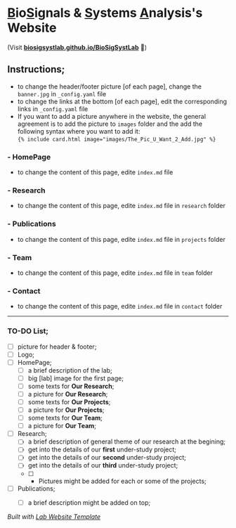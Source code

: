 
# <ins>B</ins>io<ins>S</ins>ignals & <ins>S</ins>ystems <ins>A</ins>nalysis's Website
(Visit **[biosigsystlab.github.io/BioSigSystLab](https://biosigsystlab.github.io/BioSigSystLab)** 🚀)

## Instructions;
* to change the header/footer picture [of each page], change the ``banner.jpg`` in ``_config.yaml`` file
* to change the links at the bottom [of each page], edit the corresponding links in ``_config.yaml`` file
* If you want to add a picture anywhere in the website, the general agreement is to add the picture to ``images`` folder and the add the following syntax where you want to add it:\
  ``{% include card.html image="images/The_Pic_U_Want_2_Add.jpg" %}``

### - HomePage
* to change the content of this page, edite ``index.md`` file

### - Research
* to change the content of this page, edite ``index.md`` file in ``research`` folder


### - Publications
* to change the content of this page, edite ``index.md`` file in ``projects`` folder


### - Team
* to change the content of this page, edite ``index.md`` file in ``team`` folder


### - Contact
* to change the content of this page, edite ``index.md`` file in ``contact`` folder


---
### TO-DO List;
- [ ] picture for header & footer;
- [ ] Logo;
- [ ] HomePage;
  - [ ] a brief description of the lab;
  - [ ] big [lab] image for the first page;
  - [ ] some texts for **Our Research**;
  - [ ] a picture for **Our Research**;
  - [ ] some texts for **Our Projects**;
  - [ ] a picture for **Our Projects**;
  - [ ] some texts for **Our Team**;
  - [ ] a picture for **Our Team**;
- [ ] Research;
  - [ ] a brief description of general theme of our research at the begining;
  - [ ] get into the details of our **first** under-study project;
  - [ ] get into the details of our **second** under-study project;
  - [ ] get into the details of our **third** under-study project;
  - [ ] * Pictures might be added for each or some of the projects;
- [ ] Publications;
  - [ ] a brief description might be added on top;


_Built with [Lab Website Template](https://greene-lab.gitbook.io/lab-website-template-docs)_
